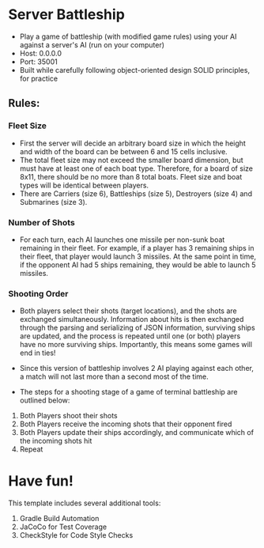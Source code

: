 # Server Battleship
- Play a game of battleship (with modified game rules) using your AI against a server's AI (run on your computer)
- Host: 0.0.0.0
- Port: 35001
- Built while carefully following object-oriented design SOLID principles, for practice

## Rules:

### Fleet Size
- First the server will decide an arbitrary board size in which the height and width of the board can be between 6 and 15 cells inclusive.
- The total fleet size may not exceed the smaller board dimension, but must have at least one of each boat type. Therefore, for a board of size 8x11, there should be no more than 8 total boats. Fleet size and boat types will be identical between players.
- There are Carriers (size 6), Battleships (size 5), Destroyers (size 4) and Submarines (size 3).

### Number of Shots
- For each turn, each AI launches one missile per non-sunk boat remaining in their fleet. For example, if a player has 3 remaining ships in their fleet, that player would launch 3 missiles. At the same point in time, if the opponent AI had 5 ships remaining, they would be able to launch 5 missiles.

### Shooting Order
- Both players select their shots (target locations), and the shots are exchanged simultaneously. Information about hits is then exchanged through the parsing and serializing of JSON information, surviving ships are updated, and the process is repeated until one (or both) players have no more surviving ships. Importantly, this means some games will end in ties!
- Since this version of battleship involves 2 AI playing against each other, a match will not last more than a second most of the time.

- The steps for a shooting stage of a game of terminal battleship are outlined below:
1. Both Players shoot their shots
2. Both Players receive the incoming shots that their opponent fired
3. Both Players update their ships accordingly, and communicate which of the incoming shots hit
4. Repeat

# Have fun!

This template includes several additional tools:
1. Gradle Build Automation
1. JaCoCo for Test Coverage
1. CheckStyle for Code Style Checks
